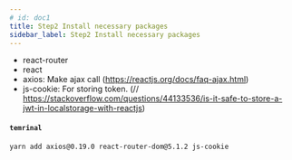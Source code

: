 ```yaml
---
# id: doc1
title: Step2 Install necessary packages
sidebar_label: Step2 Install necessary packages
---
```


- react-router
- react
- axios: Make ajax call (https://reactjs.org/docs/faq-ajax.html)
- js-cookie: For storing token. (// https://stackoverflow.com/questions/44133536/is-it-safe-to-store-a-jwt-in-localstorage-with-reactjs)

#### `temrinal`
```bash
yarn add axios@0.19.0 react-router-dom@5.1.2 js-cookie
```
